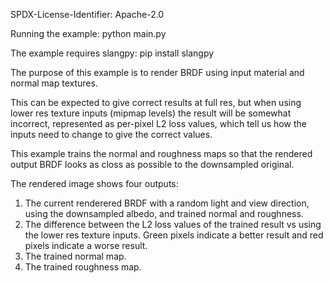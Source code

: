 SPDX-License-Identifier: Apache-2.0

Running the example:
python main.py

The example requires slangpy:
pip install slangpy

The purpose of this example is to render BRDF using input material and
normal map textures.

This can be expected to give correct results at full res, but when using
lower res texture inputs (mipmap levels) the result will be somewhat
incorrect, represented as per-pixel L2 loss values, which tell us how
the inputs need to change to give the correct values.

This example trains the normal and roughness maps so that the rendered
output BRDF looks as closs as possible to the downsampled original.

The rendered image shows four outputs:
1. The current renderered BRDF with a random light and view direction,
   using the downsampled albedo, and trained normal and roughness.
2. The difference between the L2 loss values of the trained result
   vs using the lower res texture inputs. Green pixels indicate a
   better result and red pixels indicate a worse result.
3. The trained normal map.
4. The trained roughness map.
